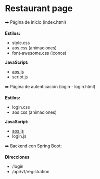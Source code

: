 # Restaurant page

➡️ Página de inicio (index.html)

**Estilos:**
 - style.css
 - aos.css (animaciones)
 - font-awesome.css (iconos)
 
 
 **JavaScript:**
  - [aos.js](https://michalsnik.github.io/aos/ "aos.js")
  - script.js
  
➡️ Página de autenticación (login - login.html)

**Estilos:**
- login.css
- aos.css (animaciones)

**JavaScript:**
  - [aos.js](https://michalsnik.github.io/aos/ "aos.js")
  - login.js
 
➡️ Backend con Spring Boot:

**Direcciones**
 - /login
 - /api/v1/registration
